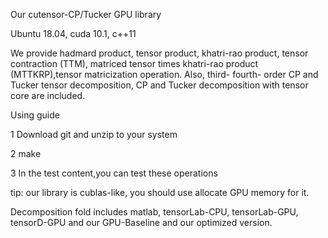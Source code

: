 
Our cutensor-CP/Tucker GPU library

Ubuntu 18.04, cuda 10.1, c++11

We provide hadmard product, tensor product, khatri-rao product, tensor contraction (TTM), matriced tensor times khatri-rao product (MTTKRP),tensor matricization operation. Also, third- fourth- order CP and Tucker tensor decomposition, CP and Tucker decomposition with tensor core are included.

Using guide

1 Download git and unzip to your system

2 make

3 In the test content,you can test these operations

tip: our library is cublas-like, you should use allocate GPU memory for it. 

Decomposition fold includes matlab, tensorLab-CPU, tensorLab-GPU, tensorD-GPU and our GPU-Baseline and our optimized version.
